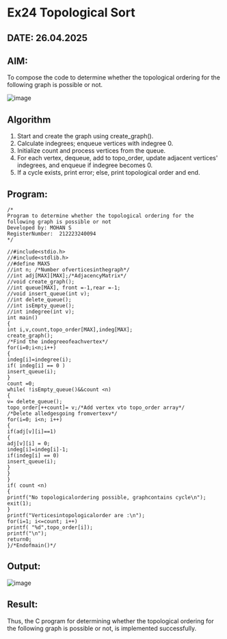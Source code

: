 # Ex24 Topological Sort
## DATE: 26.04.2025
## AIM:
To compose the code to determine whether the topological ordering for the following graph is possible or not.

![image](https://github.com/user-attachments/assets/c74a7111-9b59-475c-aad4-9baf23d50ec0)


## Algorithm
1. Start and create the graph using create_graph().
2. Calculate indegrees; enqueue vertices with indegree 0.
3. Initialize count and process vertices from the queue.
4. For each vertex, dequeue, add to topo_order, update adjacent vertices' indegrees, and enqueue if indegree becomes 0.
5. If a cycle exists, print error; else, print topological order and end.
## Program:
```
/*
Program to determine whether the topological ordering for the following graph is possible or not
Developed by: MOHAN S
RegisterNumber:  212223240094
*/

//#include<stdio.h>
//#include<stdlib.h>
//#define MAX5
//int n; /*Number ofverticesinthegraph*/
//int adj[MAX][MAX];/*AdjacencyMatrix*/
//void create_graph();
//int queue[MAX], front =-1,rear =-1;
//void insert_queue(int v);
//int delete_queue();
//int isEmpty_queue();
//int indegree(int v);
int main()
{
int i,v,count,topo_order[MAX],indeg[MAX];
create_graph();
/*Find the indegreeofeachvertex*/
for(i=0;i<n;i++)
{
indeg[i]=indegree(i);
if( indeg[i] == 0 )
insert_queue(i);
}
count =0;
while( !isEmpty_queue()&&count <n)
{
v= delete_queue();
topo_order[++count]= v;/*Add vertex vto topo_order array*/
/*Delete alledgesgoing fromvertexv*/
for(i=0; i<n; i++)
{
if(adj[v][i]==1)
{
adj[v][i] = 0;
indeg[i]=indeg[i]-1;
if(indeg[i] == 0)
insert_queue(i);
}
}
}
if( count <n)
{
printf("No topologicalordering possible, graphcontains cycle\n");
exit(1);
}
printf("Verticesintopologicalorder are :\n");
for(i=1; i<=count; i++)
printf( "%d",topo_order[i]);
printf("\n");
return0;
}/*Endofmain()*/
```

## Output:

![image](https://github.com/user-attachments/assets/fd0da530-fcbc-45b5-b935-2c01ee788dfe)


## Result:
Thus, the C program for determining whether the topological ordering for the following graph is possible or not, is implemented successfully.
